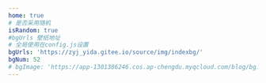 ```yaml
---
home: true
# 是否采用随机
isRandom: true
#bgUrls 壁纸地址
# 全局使用在config.js设置
bgUrls: 'https://zyj_yida.gitee.io/source/img/indexbg/'
bgNum: 52
# bgImage: 'https://app-1301386246.cos.ap-chengdu.myqcloud.com/blog/bg.jpg'
---
```

